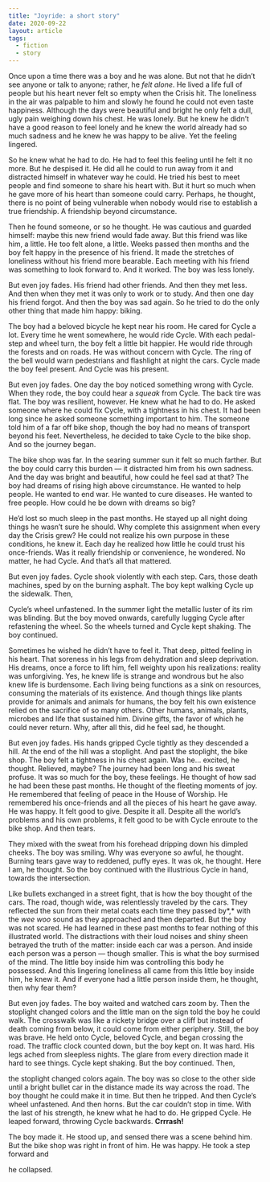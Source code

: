 ```yaml
---
title: "Joyride: a short story"
date: 2020-09-22
layout: article
tags:
  - fiction
  - story
---
```

Once upon a time there was a boy and he was alone. But not that he didn’t see anyone or talk to anyone; rather, he *felt alone*. He lived a life full of people but his heart never felt so empty when the Crisis hit. The loneliness in the air was palpable to him and slowly he found he could not even taste happiness. Although the days were beautiful and bright he only felt a dull, ugly pain weighing down his chest. He was lonely. But he knew he didn’t have a good reason to feel lonely and he knew the world already had so much sadness and he knew he was happy to be alive. Yet the feeling lingered. 

So he knew what he had to do. He had to feel this feeling until he felt it no more. But he despised it. He did all he could to run away from it and distracted himself in whatever way he could. He tried his best to meet people and find someone to share his heart with. But it hurt so much when he gave more of his heart than someone could carry. Perhaps, he thought, there is no point of being vulnerable when nobody would rise to establish a true friendship. A friendship beyond circumstance.

Then he found someone, or so he thought. He was cautious and guarded himself: maybe this new friend would fade away. But this friend was like him, a little. He too felt alone, a little. Weeks passed then months and the boy felt happy in the presence of his friend. It made the stretches of loneliness without his friend more bearable. Each meeting with his friend was something to look forward to. And it worked. The boy was less lonely.

But even joy fades. His friend had other friends. And then they met less. And then when they met it was only to work or to study. And then one day his friend forgot. And then the boy was sad again. So he tried to do the only other thing that made him happy: biking. 

The boy had a beloved bicycle he kept near his room. He cared for Cycle a lot. Every time he went somewhere, he would ride Cycle. With each pedal-step and wheel turn, the boy felt a little bit happier. He would ride through the forests and on roads. He was without concern with Cycle. The ring of the bell would warn pedestrians and flashlight at night the cars. Cycle made the boy feel present. And Cycle was his present.

But even joy fades. One day the boy noticed something wrong with Cycle. When they rode, the boy could hear a *squeak* from Cycle. The back tire was flat. The boy was resilient, however. He knew what he had to do. He asked someone where he could fix Cycle, with a tightness in his chest. It had been long since he asked someone something important to him. The someone told him of a far off bike shop, though the boy had no means of transport beyond his feet. Nevertheless, he decided to take Cycle to the bike shop. And so the journey began.

The bike shop was far. In the searing summer sun it felt so much farther. But the boy could carry this burden — it distracted him from his own sadness. And the day was bright and beautiful, how could he feel sad at that? The boy had dreams of rising high above circumstance. He wanted to help people. He wanted to end war. He wanted to cure diseases. He wanted to free people. How could he be down with dreams so big? 

He’d lost so much sleep in the past months. He stayed up all night doing things he wasn’t sure he should. Why complete this assignment when every day the Crisis grew? He could not realize his own purpose in these conditions, he knew it. Each day he realized how little he could trust his once-friends. Was it really friendship or convenience, he wondered. No matter, he had Cycle. And that’s all that mattered. 

But even joy fades. Cycle shook violently with each step. Cars, those death machines, sped by on the burning asphalt. The boy kept walking Cycle up the sidewalk. Then,

Cycle’s wheel unfastened. In the summer light the metallic luster of its rim was blinding. But the boy moved onwards, carefully lugging Cycle after refastening the wheel. So the wheels turned and Cycle kept shaking. The boy continued.

Sometimes he wished he didn’t have to feel it. That deep, pitted feeling in his heart. That soreness in his legs from dehydration and sleep deprivation. His dreams, once a force to lift him, fell weighty upon his realizations: reality was unforgiving. Yes, he knew life is strange and wondrous but he also knew life is burdensome. Each living being functions as a sink on resources, consuming the materials of its existence. And though things like plants provide for animals and animals for humans, the boy felt his own existence relied on the sacrifice of so many others. Other humans, animals, plants, microbes and life that sustained him. Divine gifts, the favor of which he could never return. Why, after all this, did he feel sad, he thought. 

But even joy fades. His hands gripped Cycle tightly as they descended a hill. At the end of the hill was a stoplight. And past the stoplight, the bike shop. The boy felt a tightness in his chest again. Was he… excited, he thought. Relieved, maybe? The journey had been long and his sweat profuse. It was so much for the boy, these feelings. He thought of how sad he had been these past months. He thought of the fleeting moments of joy. He remembered that feeling of peace in the House of Worship. He remembered his once-friends and all the pieces of his heart he gave away. He was happy. It felt good to give. Despite it all. Despite all the world’s problems and his own problems, it felt good to be with Cycle enroute to the bike shop. And then tears.

They mixed with the sweat from his forehead dripping down his dimpled cheeks. The boy was smiling. Why was everyone so awful, he thought. Burning tears gave way to reddened, puffy eyes. It was ok, he thought. Here I am, he thought. So the boy continued with the illustrious Cycle in hand, towards the intersection. 

Like bullets exchanged in a street fight, that is how the boy thought of the cars. The road, though wide, was relentlessly traveled by the cars. They reflected the sun from their metal coats each time they passed by*,* with the *wee woo* sound as they approached and then departed. But the boy was not scared. He had learned in these past months to fear nothing of this illustrated world. The distractions with their loud noises and shiny sheen betrayed the truth of the matter: inside each car was a person. And inside each person was a person — though smaller. This is what the boy surmised of the mind. The little boy inside him was controlling this body he possessed. And this lingering loneliness all came from this little boy inside him, he knew it. And if everyone had a little person inside them, he thought, then why fear them?

But even joy fades. The boy waited and watched cars zoom by. Then the stoplight changed colors and the little man on the sign told the boy he could walk. The crosswalk was like a rickety bridge over a cliff but instead of death coming from below, it could come from either periphery. Still, the boy was brave. He held onto Cycle, beloved Cycle, and began crossing the road. The traffic clock counted down, but the boy kept on. It was hard. His legs ached from sleepless nights. The glare from every direction made it hard to see things. Cycle kept shaking. But the boy continued. Then,

the stoplight changed colors again. The boy was so close to the other side until a bright bullet car in the distance made its way across the road. The boy thought he could make it in time. But then he tripped. And then Cycle’s wheel unfastened. And then horns. But the car couldn’t stop in time. With the last of his strength, he knew what he had to do. He gripped Cycle. He leaped forward, throwing Cycle backwards. **Crrrash!** 

The boy made it. He stood up, and sensed there was a scene behind him. But the bike shop was right in front of him. He was happy. He took a step forward and

he collapsed. 



